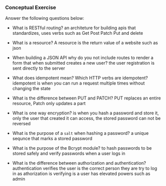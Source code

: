 ### Conceptual Exercise

Answer the following questions below:

- What is RESTful routing?
    an architeture for building apis that standardizes, uses verbs such as Get Post Patch Put and delete
- What is a resource?
    A resource is the return value of a website such as json 

- When building a JSON API why do you not include routes to render a form that when submitted creates a new user?
    the user registration is sent directly to the server

- What does idempotent mean? Which HTTP verbs are idempotent?
    idempotent is when you can run a request multiple times without changing the state

- What is the difference between PUT and PATCH?
    PUT replaces an entire resource, Patch only updates a part

- What is one way encryption?
    is when you hash a password and store it, only the user that created it can access, the stored password can not be reversed 

- What is the purpose of a `salt` when hashing a password?
    a unique sequnce that marks a stored password 

- What is the purpose of the Bcrypt module?
    to hash passwords to be stored safely and verify passwords when a user logs in

- What is the difference between authorization and authentication?
    authentication verifies the user is the correct person they are try to log in as
    athorization is verifying is a user has elevated powers such as admin 